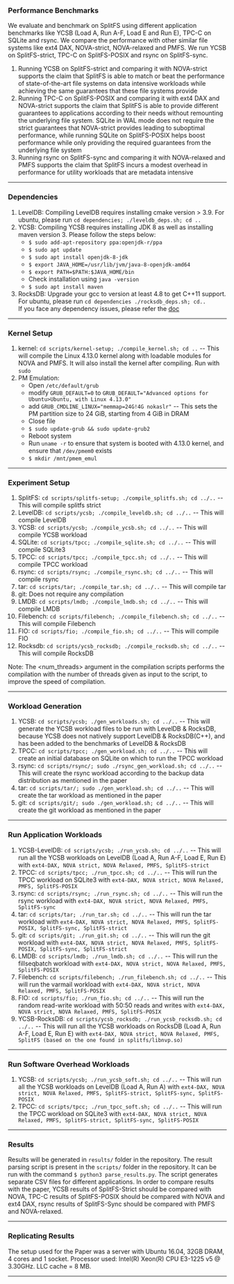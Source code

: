 ### Performance Benchmarks

We evaluate and benchmark on SplitFS using different application benchmarks like YCSB (Load A, Run A-F, Load E and Run E), TPC-C on SQLite and rsync. We compare the performance with other similar file systems like ext4 DAX, NOVA-strict, NOVA-relaxed and PMFS. We run YCSB on SplitFS-strict, TPC-C on SplitFS-POSIX and rsync on SplitFS-sync.
1. Running YCSB on SplitFS-strict and comparing it with NOVA-strict supports the claim that SplitFS is able to match or beat the performance of state-of-the-art file systems on data intensive workloads while achieving the same guarantees that these file systems provide
2. Running TPC-C on SplitFS-POSIX and comparing it with ext4 DAX and NOVA-strict supports the claim that SplitFS is able to provide different guarantees to applications according to their needs without remounting the underlying file system. SQLite in WAL mode does not require the strict guarantees that NOVA-strict provides leading to suboptimal performance, while running SQLite on SplitFS-POSIX helps boost performance while only providing the required guarantees from the underlying file system
3. Running rsync on SplitFS-sync and comparing it with NOVA-relaxed and PMFS supports the claim that SplitFS incurs a modest overhead in performance for utility workloads that are metadata intensive

---

### Dependencies

1. LevelDB: Compiling LevelDB requires installing cmake version > 3.9. For ubuntu, please run `cd dependencies; ./leveldb_deps.sh; cd ..`
2. YCSB: Compiling YCSB requires installing JDK 8 as well as installing maven version 3. Please follow the steps below:
    * `$ sudo add-apt-repository ppa:openjdk-r/ppa`
    * `$ sudo apt update`
    * `$ sudo apt install openjdk-8-jdk`
    * `$ export JAVA_HOME=/usr/lib/jvm/java-8-openjdk-amd64`
    * `$ export PATH=$PATH:$JAVA_HOME/bin`
    * Check installation using `java -version`
    * `$ sudo apt install maven`
3. RocksDB: Upgrade your gcc to version at least 4.8 to get C++11 support. For ubuntu, please run `cd dependencies ./rocksdb_deps.sh; cd..`  
If you face any dependency issues, please refer the [doc](https://github.com/utsaslab/SplitFS/blob/master/rocksdb/INSTALL.md#dependencies)
---

### Kernel Setup

1. kernel: `cd scripts/kernel-setup; ./compile_kernel.sh; cd ..` -- This will compile the Linux 4.13.0 kernel along with loadable modules for NOVA and PMFS. It will also install the kernel after compiling. Run with `sudo` 
2. PM Emulation: 
    * Open `/etc/default/grub`
    * modify `GRUB_DEFAULT=0` to `GRUB_DEFAULT="Advanced options for Ubuntu>Ubuntu, with Linux 4.13.0"`
    * add `GRUB_CMDLINE_LINUX="memmap=24G!4G nokaslr"` -- This sets the PM partition size to 24 GiB, starting from 4 GiB in DRAM
    * Close file
    * `$ sudo update-grub && sudo update-grub2`
    * Reboot system
    * Run `uname -r` to ensure that system is booted with 4.13.0 kernel, and ensure that `/dev/pmem0` exists
    * `$ mkdir /mnt/pmem_emul`

---

### Experiment Setup

1.  SplitFS: `cd scripts/splitfs-setup; ./compile_splitfs.sh; cd ../..` -- This will compile splitfs strict
2.  LevelDB: `cd scripts/ycsb; ./compile_leveldb.sh; cd ../..` -- This will compile LevelDB
3.  YCSB: `cd scripts/ycsb; ./compile_ycsb.sh; cd ../..` -- This will compile YCSB workload
4.  SQLite: `cd scripts/tpcc; ./compile_sqlite.sh; cd ../..` -- This will compile SQLite3
5.  TPCC: `cd scripts/tpcc; ./compile_tpcc.sh; cd ../..` -- This will compile TPCC workload
6.  rsync: `cd scripts/rsync; ./compile_rsync.sh; cd ../..` -- This will compile rsync
7.  tar: `cd scripts/tar; ./compile_tar.sh; cd ../..` -- This will compile tar
8.  git: Does not require any compilation
9.  LMDB: `cd scripts/lmdb; ./compile_lmdb.sh; cd ../..` -- This will compile LMDB
10. Filebench: `cd scripts/filebench; ./compile_filebench.sh; cd ../..` -- This will compile Filebench
11. FIO: `cd scripts/fio; ./compile_fio.sh; cd ../..` -- This will compile FIO
12. Rocksdb: `cd scripts/ycsb_rocksdb; ./compile_rocksdb.sh; cd ../..` -- This will compile RocksDB

Note: The <num_threads> argument in the compilation scripts performs the compilation with the number of threads given as input to the script, to improve the speed of compilation. 

---

### Workload Generation

1. YCSB: `cd scripts/ycsb; ./gen_workloads.sh; cd ../..` -- This will generate the YCSB workload files to be run with LevelDB & RocksDB, because YCSB does not natively support LevelDB & RocksDB(C++), and has been added to the benchmarks of LevelDB & RocksDB
2. TPCC: `cd scripts/tpcc; ./gen_workload.sh; cd ../..` -- This will create an initial database on SQLite on which to run the TPCC workload
3. rsync: `cd scripts/rsync/; sudo ./rsync_gen_workload.sh; cd ../..` -- This will create the rsync workload according to the backup data distribution as mentioned in the paper
4. tar: `cd scripts/tar/; sudo ./gen_workload.sh; cd ../..` -- This will create the tar workload as mentioned in the paper
5. git: `cd scripts/git/; sudo ./gen_workload.sh; cd ../..` -- This will create the git workload as mentioned in the paper

---

### Run Application Workloads

1. YCSB-LevelDB: `cd scripts/ycsb; ./run_ycsb.sh; cd ../..` -- This will run all the YCSB workloads on LevelDB (Load A, Run A-F, Load E, Run E) with `ext4-DAX, NOVA strict, NOVA Relaxed, PMFS, SplitFS-strict`
2. TPCC: `cd scripts/tpcc; ./run_tpcc.sh; cd ../..` -- This will run the TPCC workload on SQLite3 with `ext4-DAX, NOVA strict, NOVA Relaxed, PMFS, SplitFS-POSIX`
3. rsync: `cd scripts/rsync; ./run_rsync.sh; cd ../..` -- This will run the rsync workload with `ext4-DAX, NOVA strict, NOVA Relaxed, PMFS, SplitFS-sync`
4. tar: `cd scripts/tar; ./run_tar.sh; cd ../..` -- This will run the tar workload with `ext4-DAX, NOVA strict, NOVA Relaxed, PMFS, SplitFS-POSIX, SplitFS-sync, SplitFS-strict`
5. git: `cd scripts/git; ./run_git.sh; cd ../..` -- This will run the
   git workload with `ext4-DAX, NOVA strict, NOVA Relaxed, PMFS,
   SplitFS-POSIX, SplitFS-sync, SplitFS-strict`
6. LMDB: `cd scripts/lmdb; ./run_lmdb.sh; cd ../..` -- This will run
   the fillseqbatch workload with `ext4-DAX, NOVA strict, NOVA
   Relaxed, PMFS, SplitFS-POSIX`
7. Filebench: `cd scripts/filebench; ./run_filebench.sh; cd ../..` --
   This will run the varmail workload with `ext4-DAX, NOVA strict,
   NOVA Relaxed, PMFS, SplitFS-POSIX`
8. FIO: `cd scripts/fio; ./run_fio.sh; cd ../..` --
   This will run the random read-write workload with 50:50 reads and writes with `ext4-DAX, NOVA strict, NOVA Relaxed, PMFS, SplitFS-POSIX`
9. YCSB-RocksDB: `cd scripts/ycsb_rocksdb; ./run_ycsb_rocksdb.sh; cd ../..` -- This will run all the YCSB workloads on RocksDB (Load A, Run A-F, Load E, Run E) with `ext4-DAX, NOVA strict, NOVA Relaxed, PMFS, SplitFS (based on the one found in splitfs/libnvp.so)`

---

### Run Software Overhead Workloads

1. YCSB: `cd scripts/ycsb; ./run_ycsb_soft.sh; cd ../..` -- This will run all the YCSB workloads on LevelDB (Load A, Run A) with `ext4-DAX, NOVA strict, NOVA Relaxed, PMFS, SplitFS-strict, SplitFS-sync, SplitFS-POSIX`
2. TPCC: `cd scripts/tpcc; ./run_tpcc_soft.sh; cd ../..` -- This will run the TPCC workload on SQLite3 with `ext4-DAX, NOVA strict, NOVA Relaxed, PMFS, SplitFS-strict, SplitFS-sync, SplitFS-POSIX`

---

### Results

Results will be generated in `results/` folder in the repository.
The result parsing script is present in the `scripts/` folder in the repository. It can be run with the command `$ python3 parse_results.py`. The script generates separate CSV files for different applications.
In order to compare results with the paper, YCSB results of SplitFS-Strict should be compared with NOVA, TPC-C results of SplitFS-POSIX should be compared with NOVA and ext4 DAX, rsync results of SplitFS-Sync should be compared with PMFS and NOVA-relaxed.

---

### Replicating Results

The setup used for the Paper was a server with Ubuntu 16.04, 32GB DRAM, 4 cores and 1 socket. Processor used: Intel(R) Xeon(R) CPU E3-1225 v5 @ 3.30GHz. LLC cache = 8 MB.

---
